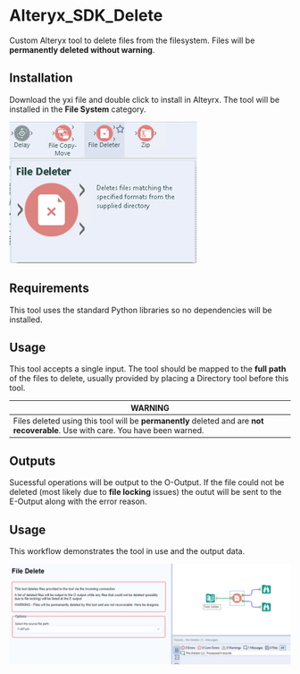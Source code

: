 # Alteryx_SDK_Delete
Custom Alteryx tool to delete files from the filesystem. Files will be __permanently deleted without warning__.

## Installation
Download the yxi file and double click to install in Alteyrx. The tool will be installed in the __File System__ category.

![alt text](https://github.com/bobpeers/Alteryx_SDK_Delete/blob/master/images/Delete_toolbar.png "Alteryx File System Category")

## Requirements

This tool uses the standard Python libraries so no dependencies will be installed.

## Usage
This tool accepts a single input. The tool should be mapped to the __full path__ of the files to delete, usually provided by placing a Directory tool before this tool.

| __WARNING__ |
| --- |
| Files deleted using this tool will be __permanently__ deleted and are __not recoverable__. Use with care. You have been warned.|

## Outputs
Sucessful operations will be output to the O-Output. If the file could not be deleted (most likely due to __file locking__ issues) the outut will be sent to the E-Output 
along with the error reason.

## Usage
This workflow demonstrates the tool in use and the output data.

![alt text](https://github.com/bobpeers/Alteryx_SDK_Delete/blob/master/images/Delete_workflow.png "Delete Workflow")

